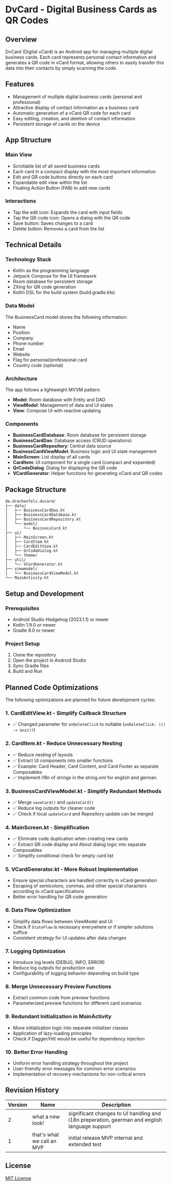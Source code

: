 # DvCard - Digital Business Cards as QR Codes

## Overview

DvCard (Digital vCard) is an Android app for managing multiple digital business cards. Each card represents personal contact information and generates a QR code in vCard format, allowing others to easily transfer this data into their contacts by simply scanning the code.

## Features

* Management of multiple digital business cards (personal and professional)
* Attractive display of contact information as a business card
* Automatic generation of a vCard QR code for each card
* Easy editing, creation, and deletion of contact information
* Persistent storage of cards on the device

## App Structure

### Main View

* Scrollable list of all saved business cards
* Each card in a compact display with the most important information
* Edit and QR code buttons directly on each card
* Expandable edit view within the list
* Floating Action Button (FAB) to add new cards

### Interactions

* Tap the edit icon: Expands the card with input fields
* Tap the QR code icon: Opens a dialog with the QR code
* Save button: Saves changes to a card
* Delete button: Removes a card from the list

## Technical Details

### Technology Stack

* Kotlin as the programming language
* Jetpack Compose for the UI framework
* Room database for persistent storage
* ZXing for QR code generation
* Kotlin DSL for the build system (build.gradle.kts)

### Data Model

The BusinessCard model stores the following information:

* Name
* Position
* Company
* Phone number
* Email
* Website
* Flag for personal/professional card
* Country code (optional)

### Architecture

The app follows a lightweight MVVM pattern:

* **Model**: Room database with Entity and DAO
* **ViewModel**: Management of data and UI states
* **View**: Compose UI with reactive updating

### Components

* **BusinessCardDatabase**: Room database for persistent storage
* **BusinessCardDao**: Database access (CRUD operations)
* **BusinessCardRepository**: Central data source
* **BusinessCardViewModel**: Business logic and UI state management
* **MainScreen**: List display of all cards
* **CardItem**: UI component for a single card (compact and expanded)
* **QrCodeDialog**: Dialog for displaying the QR code
* **VCardGenerator**: Helper functions for generating vCard and QR codes

## Package Structure
```
de.drachenfels.dvcard/
├── data/
│   ├── BusinessCardDao.kt
│   ├── BusinessCardDatabase.kt
│   ├── BusinessCardRepository.kt
│   └── model/
│       └── BusinessCard.kt
├── ui/
│   ├── MainScreen.kt
│   ├── CardItem.kt
│   ├── CardEditView.kt
│   ├── QrCodeDialog.kt
│   └── theme/
├── util/
│   └── VCardGenerator.kt
├── viewmodel/
│   └── BusinessCardViewModel.kt
└── MainActivity.kt
```

## Setup and Development

### Prerequisites

* Android Studio Hedgehog (2023.1.1) or newer
* Kotlin 1.9.0 or newer
* Gradle 8.0 or newer

### Project Setup

1.  Clone the repository
2.  Open the project in Android Studio
3.  Sync Gradle files
4.  Build and Run

## Planned Code Optimizations 

The following optimizations are planned for future development cycles:

### 1. CardEditView.kt - Simplify Callback Structure

* ✅ Changed parameter for `onDeleteClick` to nullable (`onDeleteClick: (() -> Unit)?`)

### 2. CardItem.kt - Reduce Unnecessary Nesting

* ✅ Reduce nesting of layouts
* ✅ Extract UI components into smaller functions
* ✅ Example: Card Header, Card Content, and Card Footer as separate Composables
* ✅ Implement i18n of strings in the string.xml for english and german.

### 3. BusinessCardViewModel.kt - Simplify Redundant Methods

* ✅ Merge `saveCard()` and `updateCard()`
* ✅ Reduce log outputs for cleaner code
* ✅ Check if local `updateCard` and Repository update can be merged

### 4. MainScreen.kt - Simplification

* ✅ Eliminate code duplication when creating new cards
* ✅ Extract QR code display and About dialog logic into separate Composables
* ✅ Simplify conditional check for empty card list

### 5. VCardGenerator.kt - More Robust Implementation

* Ensure special characters are handled correctly in vCard generation
* Escaping of semicolons, commas, and other special characters according to vCard specifications
* Better error handling for QR code generation

### 6. Data Flow Optimization

* Simplify data flows between ViewModel and UI
* Check if `StateFlow` is necessary everywhere or if simpler solutions suffice
* Consistent strategy for UI updates after data changes

### 7. Logging Optimization

* Introduce log levels (DEBUG, INFO, ERROR)
* Reduce log outputs for production use
* Configurability of logging behavior depending on build type

### 8. Merge Unnecessary Preview Functions

* Extract common code from preview functions
* Parameterized preview functions for different card scenarios

### 9. Redundant Initialization in MainActivity

* Move initialization logic into separate initializer classes
* Application of lazy-loading principles
* Check if Dagger/Hilt would be useful for dependency injection

### 10. Better Error Handling

* Uniform error handling strategy throughout the project
* User-friendly error messages for common error scenarios
* Implementation of recovery mechanisms for non-critical errors

## Revision History
| Version | Name                                       | Description                                                                                   |
| --- |--------------------------------------------|-----------------------------------------------------------------------------------------------|
| 2 | what a new look! | significant changes to UI handling and i18n preperation, geerman and english language support |
| 1 | that's what we call an MVP | initial release MVP internal and extended test                                                |
## License

[MIT License](LICENSE)
